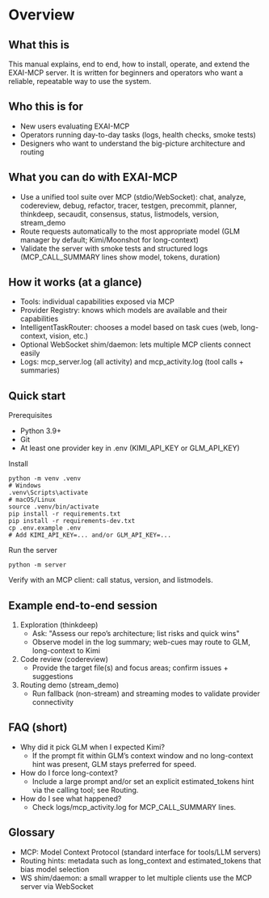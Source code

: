 # Overview

## What this is
This manual explains, end to end, how to install, operate, and extend the EXAI-MCP server. It is written for beginners and operators who want a reliable, repeatable way to use the system.

## Who this is for
- New users evaluating EXAI-MCP
- Operators running day-to-day tasks (logs, health checks, smoke tests)
- Designers who want to understand the big-picture architecture and routing

## What you can do with EXAI-MCP
- Use a unified tool suite over MCP (stdio/WebSocket): chat, analyze, codereview, debug, refactor, tracer, testgen, precommit, planner, thinkdeep, secaudit, consensus, status, listmodels, version, stream_demo
- Route requests automatically to the most appropriate model (GLM manager by default; Kimi/Moonshot for long-context)
- Validate the server with smoke tests and structured logs (MCP_CALL_SUMMARY lines show model, tokens, duration)

## How it works (at a glance)
- Tools: individual capabilities exposed via MCP
- Provider Registry: knows which models are available and their capabilities
- IntelligentTaskRouter: chooses a model based on task cues (web, long-context, vision, etc.)
- Optional WebSocket shim/daemon: lets multiple MCP clients connect easily
- Logs: mcp_server.log (all activity) and mcp_activity.log (tool calls + summaries)

## Quick start
Prerequisites
- Python 3.9+
- Git
- At least one provider key in .env (KIMI_API_KEY or GLM_API_KEY)

Install
```
python -m venv .venv
# Windows
.venv\Scripts\activate
# macOS/Linux
source .venv/bin/activate
pip install -r requirements.txt
pip install -r requirements-dev.txt
cp .env.example .env
# Add KIMI_API_KEY=... and/or GLM_API_KEY=...
```

Run the server
```
python -m server
```
Verify with an MCP client: call status, version, and listmodels.

## Example end-to-end session
1) Exploration (thinkdeep)
   - Ask: "Assess our repo’s architecture; list risks and quick wins"
   - Observe model in the log summary; web-cues may route to GLM, long-context to Kimi
2) Code review (codereview)
   - Provide the target file(s) and focus areas; confirm issues + suggestions
3) Routing demo (stream_demo)
   - Run fallback (non-stream) and streaming modes to validate provider connectivity

## FAQ (short)
- Why did it pick GLM when I expected Kimi?
  - If the prompt fit within GLM’s context window and no long-context hint was present, GLM stays preferred for speed.
- How do I force long-context?
  - Include a large prompt and/or set an explicit estimated_tokens hint via the calling tool; see Routing.
- How do I see what happened?
  - Check logs/mcp_activity.log for MCP_CALL_SUMMARY lines.

## Glossary
- MCP: Model Context Protocol (standard interface for tools/LLM servers)
- Routing hints: metadata such as long_context and estimated_tokens that bias model selection
- WS shim/daemon: a small wrapper to let multiple clients use the MCP server via WebSocket
